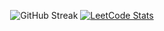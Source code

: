 <div align="center">
  
  ![GitHub Streak](https://github-readme-streak-stats.herokuapp.com?user=ToNuOne11&theme=nord&hide_border=true&card_height=201)
  [![LeetCode Stats](https://leetcode.card.workers.dev/juuute3110?theme=nord&font=baloo&extension=null)](https://leetcode.com/u/juuute3110/)
  
</div>
